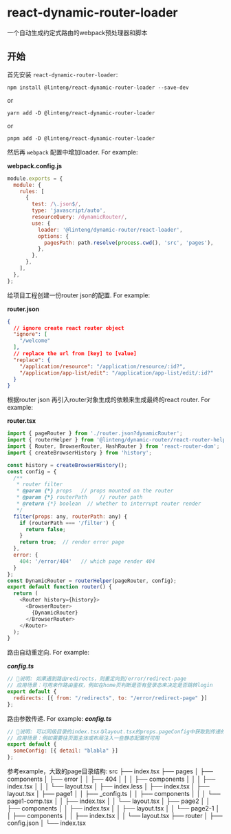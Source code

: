 # react-dynamic-router-loader

一个自动生成约定式路由的webpack预处理器和脚本

## 开始

首先安装 `react-dynamic-router-loader`:

```console
npm install @linteng/react-dynamic-router-loader --save-dev
```

or

```console
yarn add -D @linteng/react-dynamic-router-loader
```

or

```console
pnpm add -D @linteng/react-dynamic-router-loader
```

然后再 `webpack` 配置中增加loader. For example:

**webpack.config.js**

```js
module.exports = {
  module: {
    rules: [
      {
        test: /\.json$/,
        type: 'javascript/auto',
        resourceQuery: /dynamicRouter/,
        use: {
          loader: '@linteng/dynamic-router/react-loader',
          options: {
            pagesPath: path.resolve(process.cwd(), 'src', 'pages'),
          },
        },
      },
    ],
  },
};
```

给项目工程创建一份router json的配置. For example:

**router.json**
```json
{
  // ignore create react router object
  "ignore": [
    "/welcome"
  ],
  // replace the url from [key] to [value]
  "replace": {
    "/application/resource": "/application/resource/:id?",
    "/application/app-list/edit": "/application/app-list/edit/:id?"
  }
}
```
根据router json 再引入router对象生成的依赖来生成最终的react router. For example:

**router.tsx**
```js
import { pageRouter } from './router.json?dynamicRouter';
import { routerHelper } from '@linteng/dynamic-router/react-router-helper;
import { Router, BrowserRouter, HashRouter } from 'react-router-dom';
import { createBrowserHistory } from 'history';

const history = createBrowserHistory();
const config = {
  /**
   * router filter 
   * @param {*} props   // props mounted on the router
   * @param {*} routerPath    // router path
   * @return {*} boolean  // whether to interrupt router render
   */
  filter(props: any, routerPath: any) {
    if (routerPath === '/filter') {
      return false;
    }
    return true;  // render error page
  },
  error: {
    404: '/error/404'   // which page render 404
  }
};
const DynamicRouter = routerHelper(pageRouter, config);
export default function router() {
  return (
    <Router history={history}>
      <BrowserRouter>
        {DynamicRouter}
      </BrowserRouter>
    </Router>
  );
}
```

路由自动重定向. For example:

**_config.ts_**
```js
// 🌰说明: 如果遇到路由redirects，则重定向到/error/redirect-page
// 应用场景：可用来作路由鉴权，例如在home页判断是否有登录态来决定是否跳转login
export default {
  redirects: [{ from: "/redirects", to: "/error/redirect-page" }]
};
```

路由参数传递. For example:
**_config.ts_**
```js
// 🌰说明: 可以同级目录的index.tsx与layout.tsx的props.pageConfig中获取到传递的参数
// 应用场景：例如需要往页面主体或布局注入一些静态配置时可用
export default {
  someConfig: [{ detail: "blabla" }]
};
```

参考example，大致的page目录结构:
src
├── index.tsx
├── pages
│   ├── components
│   ├── error
│   │   ├── 404
│   │   │   ├── components
│   │   │   ├── index.tsx
│   │   │   └── layout.tsx
│   ├── index.less
│   ├── index.tsx
│   ├── layout.tsx
│   ├── page1
│   │   ├── _config.ts
│   │   ├── components
│   │   │   └── page1-comp.tsx
│   │   ├── index.tsx
│   │   └── layout.tsx
│   ├── page2
│   │   ├── components
│   │   ├── index.tsx
│   │   ├── layout.tsx
│   │   └── page2-1
│   │       ├── components
│   │       ├── index.tsx
│   │       └── layout.tsx
├── router
│   ├── config.json
│   └── index.tsx